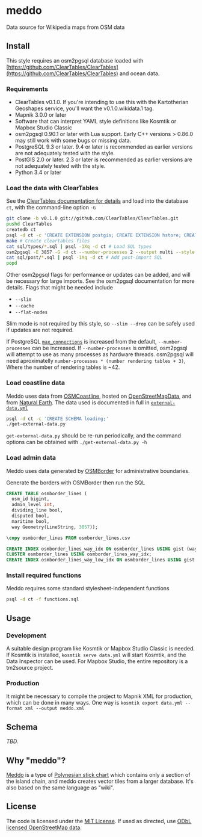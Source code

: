 # meddo

Data source for Wikipedia maps from OSM data

## Install

This style requires an osm2pgsql database loaded with [https://github.com/ClearTables/ClearTables](https://github.com/ClearTables/ClearTables) and ocean data.

### Requirements

* ClearTables v0.1.0. If you're intending to use this with the Kartotherian Geoshapes service, you'll want the v0.1.0.wikidata.1 tag.
* Mapnik 3.0.0 or later
* Software that can interpret YAML style definitions like Kosmtik or Mapbox Studio Classic
* osm2pgsql 0.90.1 or later with Lua support. Early C++ versions > 0.86.0 may still work with some bugs or missing data.
* PostgreSQL 9.3 or later. 9.4 or later is recommended as earlier versions are not adequately tested with the style.
* PostGIS 2.0 or later. 2.3 or later is recommended as earlier versions are not adequately tested with the style.
* Python 3.4 or later

### Load the data with ClearTables

See the [ClearTables documentation for details](https://github.com/ClearTables/ClearTables#usage) and load into the database `ct`, with the command-line option `-G`

```sh
git clone -b v0.1.0 git://github.com/ClearTables/ClearTables.git
pushd ClearTables
createdb ct
psql -d ct -c 'CREATE EXTENSION postgis; CREATE EXTENSION hstore; CREATE EXTENSION unaccent; CREATE EXTENSION fuzzystrmatch;'
make # Create cleartables files
cat sql/types/*.sql | psql -1Xq -d ct # Load SQL types
osm2pgsql -E 3857 -G -d ct --number-processes 2 --output multi --style cleartables.json ~/path/to/extract # Load OSM data
cat sql/post/*.sql | psql -1Xq -d ct # Add post-import SQL
popd
```

Other osm2pgsql flags for performance or updates can be added, and will be necessary for large imports. See the osm2pgsql documentation for more details.
Flags that might be needed include
- `--slim`
- `--cache`
- `--flat-nodes`

Slim mode is not required by this style, so ``--slim --drop`` can be safely used if updates are not required.

If PostgreSQL [`max_connections`](http://www.postgresql.org/docs/9.3/static/runtime-config-connection.html#RUNTIME-CONFIG-CONNECTION-SETTINGS)
is increased from the default, `--number-processes` can be increased. If `--number-processes` is omitted, osm2pgsql will
attempt to use as many processes as hardware threads. osm2pgsql will need aproximatelly `number-processes * (number rendering tables + 3)`, Where the number of rendering tables is ~42.


### Load coastline data

Meddo uses data from [OSMCoastline](https://github.com/osmcode/osmcoastline), hosted on [OpenStreetMapData](http://openstreetmapdata.com/), and from [Natural Earth](http://www.naturalearthdata.com/). The data used is documented in full in [`external-data.yml`](external-data.yml)

```sh
psql -d ct -c 'CREATE SCHEMA loading;'
./get-external-data.py
```

`get-external-data.py` should be re-run periodically, and the command options can be obtained with `./get-external-data.py -h`

### Load admin data
Meddo uses data generated by [OSMBorder](https://github.com/pnorman/osmborder) for administrative boundaries.

Generate the borders with OSMBorder then run the SQL

```sql
CREATE TABLE osmborder_lines (
  osm_id bigint,
  admin_level int,
  dividing_line bool,
  disputed bool,
  maritime bool,
  way Geometry(LineString, 3857));

\copy osmborder_lines FROM osmborder_lines.csv

CREATE INDEX osmborder_lines_way_idx ON osmborder_lines USING gist (way) WITH (fillfactor=100);
CLUSTER osmborder_lines USING osmborder_lines_way_idx;
CREATE INDEX osmborder_lines_way_low_idx ON osmborder_lines USING gist (way) WITH (fillfactor=100) WHERE admin_level <= 4;
```

### Install required functions

Meddo requires some standard stylesheet-independent functions

```sh
psql -d ct -f functions.sql
```

## Usage

### Development

A suitable design program like Kosmtik or Mapbox Studio Classic is needed. If Kosmtik is installed, `kosmtik serve data.yml` will start Kosmtik, and the Data Inspector can be used. For Mapbox Studio, the entire repository is a tm2source project.

### Production

It might be necessary to compile the project to Mapnik XML for production, which can be done in many ways. One way is `kosmtik export data.yml --format xml --output meddo.xml`

## Schema

*TBD.*

## Why "meddo"?

[Meddo](https://en.wikipedia.org/wiki/Marshall_Islands_stick_chart#Meddo_charts) is a type of [Polynesian stick chart](https://en.wikipedia.org/wiki/Marshall_Islands_stick_chart) which contains only a section of the island chain, and meddo creates vector tiles from a larger database. It's also based on the same language as "wiki".

## License

The code is licensed under the [MIT License](LICENSE). If used as directed, use [ODbL licensed OpenStreetMap data](https://www.openstreetmap.org/copyright).
